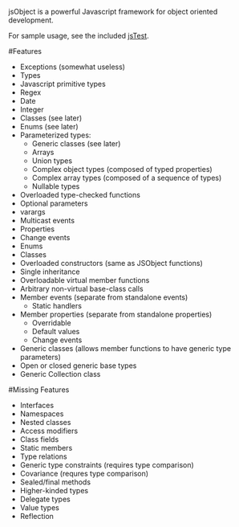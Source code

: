 jsObject is a powerful Javascript framework for object oriented development.

For sample usage, see the included [jsTest](https://github.com/SLaks/jsObject/blob/master/Tests/jsTest.js).

#Features
 - 	Exceptions (somewhat useless)
 - 	Types
   - Javascript primitive types
   - Regex
   - Date
   - Integer
   - Classes (see later)
   - Enums (see later)
   - Parameterized types:
     - Generic classes (see later)
     - Arrays
     - Union types
     - Complex object types (composed of typed properties)
     - Complex array types (composed of a sequence of types)
     - Nullable types
 - 	Overloaded type-checked functions
   - Optional parameters
   - varargs
 - 	Multicast events
 - 	Properties
   - Change events
 - 	Enums
 - 	Classes
   - Overloaded constructors (same as JSObject functions)
   - Single inheritance
   - Overloadable virtual member functions
   - Arbitrary non-virtual base-class calls
   - Member events (separate from standalone events)
     - Static handlers
   - Member properties (separate from standalone properties)
     - Overridable
     - Default values
     - Change events
   - Generic classes (allows member functions to have generic type parameters)
   - Open or closed generic base types
 - 	Generic Collection<T> class

#Missing Features
 - Interfaces
 - Namespaces
 - Nested classes
 - Access modifiers
 - Class fields
 - Static members 
 - Type relations
 - Generic type constraints (requires type comparison)
 - Covariance (requres type comparison)
 - Sealed/final methods
 - Higher-kinded types
 - Delegate types
 - Value types
 - Reflection

